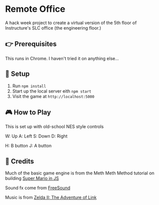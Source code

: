 # Remote Office

A hack week project to create a virtual version of the 5th floor of
Instructure's SLC office (the engineering floor.)

## 👉 Prerequisites

This runs in Chrome. I haven't tried it on anything else...

## 🚀 Setup

1. Run `npm install`
1. Start up the local server eith `npm start`
2. Visit the game at `http://localhost:5000`

## 🎮 How to Play

This is set up with old-school NES style controls

 W: Up
 A: Left
 S: Down
 D: Right

 H: B button
 J: A button

## 👏 Credits

Much of the basic game engine is from the Meth Meth Method tutorial on building 
[Super Mario in JS](https://www.youtube.com/watch?v=g-FpDQ8Eqw8&list=PLS8HfBXv9ZWWe8zXrViYbIM2Hhylx8DZx)

Sound fx come from [FreeSound](https://freesound.org/browse/)

Music is from [Zelda II: The Adventure of Link](https://downloads.khinsider.com/game-soundtracks/album/zelda-2)
